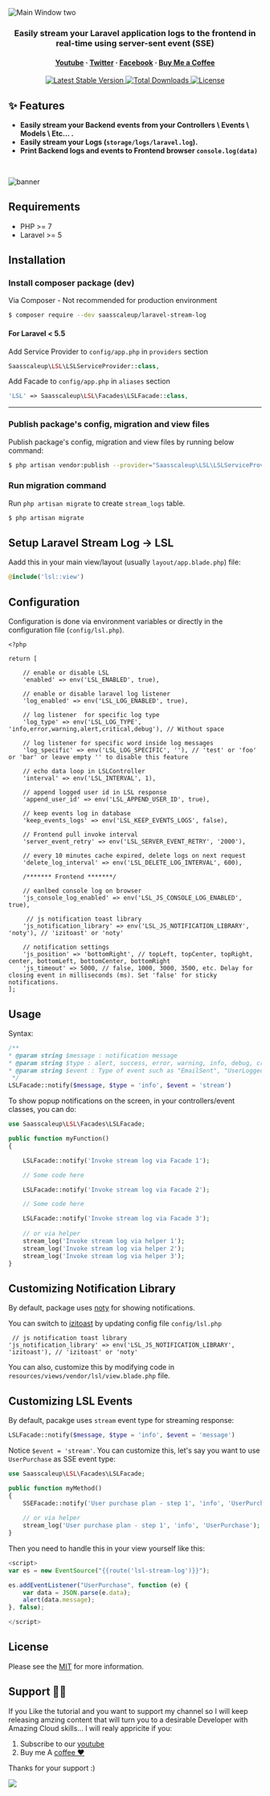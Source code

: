 ![Main Window two](https://github.com/saasscaleup/laravel-stream-log/blob/master/lsl-saasscaleup.png?raw=true)

<h3 align="center">Easily stream your Laravel application logs to the frontend in real-time using server-sent event (SSE)</h3>

<h4 align="center">
  <a href="https://youtube.com/@ScaleUpSaaS">Youtube</a>
  <span> · </span>
  <a href="https://twitter.com/ScaleUpSaaS">Twitter</a>
  <span> · </span>
  <a href="https://facebook.com/ScaleUpSaaS">Facebook</a>
  <span> · </span>
  <a href="https://buymeacoffee.com/scaleupsaas">Buy Me a Coffee</a>
</h4>

<p align="center">
   <a href="https://packagist.org/packages/saasscaleup/laravel-stream-log">
      <img src="https://img.shields.io/packagist/v/saasscaleup/laravel-stream-log.svg?style=flat-square" alt="Latest Stable Version">
  </a>

  <a href="https://packagist.org/packages/saasscaleup/laravel-stream-log">
      <img src="https://img.shields.io/packagist/dt/saasscaleup/laravel-stream-log.svg?style=flat-square" alt="Total Downloads">
  </a>

  <a href="https://packagist.org/packages/saasscaleup/laravel-stream-log">
    <img src="https://img.shields.io/packagist/l/saasscaleup/laravel-stream-log.svg?style=flat-square" alt="License">
  </a>
</p>

## ✨ Features

- **Easily stream your Backend events from your Controllers \ Events \ Models \ Etc... .** 
- **Easily stream your Logs (`storage/logs/laravel.log`).**
- **Print Backend logs and events to Frontend browser `console.log(data)`** 

<br>

![banner](https://github.com/saasscaleup/laravel-stream-log/blob/master/lsl-demo.gif?raw=true)
<br>


## Requirements

 - PHP >= 7
 - Laravel >= 5

## Installation

### Install composer package (dev)

Via Composer - Not recommended for production environment

``` bash
$ composer require --dev saasscaleup/laravel-stream-log
```

#### For Laravel < 5.5

Add Service Provider to `config/app.php` in `providers` section
```php
Saasscaleup\LSL\LSLServiceProvider::class,
```

Add Facade to `config/app.php` in `aliases` section
```php
'LSL' => Saasscaleup\LSL\Facades\LSLFacade::class,
```


---

### Publish package's config, migration and view files


Publish package's config, migration and view files by running below command:

```bash
$ php artisan vendor:publish --provider="Saasscaleup\LSL\LSLServiceProvider"
```

### Run migration command

Run `php artisan migrate` to create `stream_logs` table.

```bash
$ php artisan migrate
```

## Setup Laravel Stream Log -> LSL 

Aadd this in your main view/layout (usually `layout/app.blade.php`) file:

```php
@include('lsl::view')
```

## Configuration

Configuration is done via environment variables or directly in the configuration file (`config/lsl.php`).

```
<?php

return [

    // enable or disable LSL
    'enabled' => env('LSL_ENABLED', true),

    // enable or disable laravel log listener 
    'log_enabled' => env('LSL_LOG_ENABLED', true),

    // log listener  for specific log type
    'log_type' => env('LSL_LOG_TYPE', 'info,error,warning,alert,critical,debug'), // Without space

    // log listener for specific word inside log messages
    'log_specific' => env('LSL_LOG_SPECIFIC', ''), // 'test' or 'foo' or 'bar' or leave empty '' to disable this feature

    // echo data loop in LSLController
    'interval' => env('LSL_INTERVAL', 1),

    // append logged user id in LSL response
    'append_user_id' => env('LSL_APPEND_USER_ID', true),

    // keep events log in database
    'keep_events_logs' => env('LSL_KEEP_EVENTS_LOGS', false),

    // Frontend pull invoke interval
    'server_event_retry' => env('LSL_SERVER_EVENT_RETRY', '2000'),

    // every 10 minutes cache expired, delete logs on next request
    'delete_log_interval' => env('LSL_DELETE_LOG_INTERVAL', 600), 

    /******* Frontend *******/

    // eanlbed console log on browser
    'js_console_log_enabled' => env('LSL_JS_CONSOLE_LOG_ENABLED', true),

     // js notification toast library
    'js_notification_library' => env('LSL_JS_NOTIFICATION_LIBRARY', 'noty'), // 'izitoast' or 'noty'

    // notification settings
    'js_position' => 'bottomRight', // topLeft, topCenter, topRight, center, bottomLeft, bottomCenter, bottomRight
    'js_timeout' => 5000, // false, 1000, 3000, 3500, etc. Delay for closing event in milliseconds (ms). Set 'false' for sticky notifications.
];
```

## Usage

Syntax:

```php
/**
* @param string $message : notification message
* @param string $type : alert, success, error, warning, info, debug, critical, etc...
* @param string $event : Type of event such as "EmailSent", "UserLoggedIn", etc
 */
LSLFacade::notify($message, $type = 'info', $event = 'stream')
```

To show popup notifications on the screen, in your controllers/event classes, you can  do:

```php
use Saasscaleup\LSL\Facades\LSLFacade;

public function myFunction()
{

    LSLFacade::notify('Invoke stream log via Facade 1');

    // Some code here

    LSLFacade::notify('Invoke stream log via Facade 2');

    // Some code here

    LSLFacade::notify('Invoke stream log via Facade 3');
    
    // or via helper
    stream_log('Invoke stream log via helper 1');
    stream_log('Invoke stream log via helper 2');     
    stream_log('Invoke stream log via helper 3');
}
```



## Customizing Notification Library

By default, package uses [noty](https://github.com/needim/noty) for showing notifications. 

You can switch to  [izitoast](https://izitoast.marcelodolza.com/) by updating config file `config/lsl.php`

```
 // js notification toast library
'js_notification_library' => env('LSL_JS_NOTIFICATION_LIBRARY', 'izitoast'), // 'izitoast' or 'noty'
```

You can also, customize this by modifying code in `resources/views/vendor/lsl/view.blade.php` file.

## Customizing LSL Events

By default, pacakge uses `stream` event type for streaming response:


```php
LSLFacade::notify($message, $type = 'info', $event = 'message')
```

Notice `$event = 'stream'`. You can customize this, let's say you want to use `UserPurchase` as SSE event type:

```php
use Saasscaleup\LSL\Facades\LSLFacade;

public function myMethod()
{
    SSEFacade::notify('User purchase plan - step 1', 'info', 'UserPurchase');
    
    // or via helper
    stream_log('User purchase plan - step 1', 'info', 'UserPurchase');
}
```

Then you need to handle this in your view yourself like this:

```javascript
<script>
var es = new EventSource("{{route('lsl-stream-log')}}");

es.addEventListener("UserPurchase", function (e) {
    var data = JSON.parse(e.data);
    alert(data.message);
}, false);

</script>
```

## License

Please see the [MIT](license.md) for more information.


## Support 🙏😃
  
 If you Like the tutorial and you want to support my channel so I will keep releasing amzing content that will turn you to a desirable Developer with Amazing Cloud skills... I will realy appricite if you:
 
 1. Subscribe to our [youtube](http://www.youtube.com/@ScaleUpSaaS?sub_confirmation=1)
 2. Buy me A [coffee ❤️](https://www.buymeacoffee.com/scaleupsaas)

Thanks for your support :)

<a href="https://www.buymeacoffee.com/scaleupsaas"><img src="https://img.buymeacoffee.com/button-api/?text=Buy me a coffee&emoji=&slug=scaleupsaas&button_colour=FFDD00&font_colour=000000&font_family=Cookie&outline_colour=000000&coffee_colour=ffffff" /></a>
